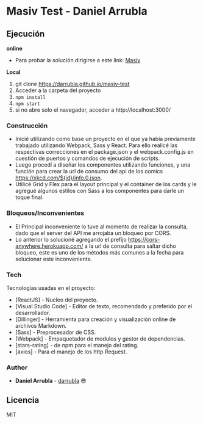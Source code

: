 # Masiv Test - Daniel Arrubla

## Ejecución

**online**

- Para probar la solución dirigirse a este link: [Masiv](https://darrubla.github.io/masiv-test/dist/)

**Local**

1. git clone https://darrubla.github.io/masiv-test
2. Acceder a la carpeta del proyecto
3. `npm install`
4. `npm start`
5. si no abre solo el navegador, acceder a http://localhost:3000/

### Construcción

- Inicié utilizando como base un proyecto en el que ya había previamente trabajado utilizando Webpack, Sass y React. Para ello realicé las respectivas correcciones en el package.json y el webpack.config.js en cuestión de puertos y comandos de ejecución de scripts.
- Luego procedí a diseñar los componentes utilizando funciones, y una función para crear la url de consumo del api de los comics https://xkcd.com/${id}/info.0.json.
- Utilicé Grid y Flex para el layout principal y el container de los cards y le agregué algunos estilos con Sass a los componentes para darle un toque final.

### Bloqueos/Inconvenientes

- El Principal inconveniente lo tuve al momento de realizar la consulta, dado que el server del API me arrojaba un bloqueo por CORS.
- Lo anterior lo solucioné agregando el prefijo https://cors-anywhere.herokuapp.com/ a la url de consulta para saltar dicho bloqueo, este es uno de los métodos más comunes a la fecha para solucionar este inconveniente.

### Tech

Tecnologías usadas en el proyecto:

- [ReactJS] - Nucleo del proyecto.
- [Visual Studio Code] - Editor de texto, recomendado y preferido por el desarrollador.
- [Dillinger] - Herramienta para creación y visualización online de archivos Markdown.
- [Sass] - Preprocesador de CSS.
- [Webpack] - Empaquetador de modulos y gestor de dependencias.
- [stars-rating] - de npm para el manejo del rating.
- [axios] - Para el manejo de los http Request.

### Author

- **Daniel Arrubla** - [darrubla](https://github.com/darrubla) 😎

## Licencia

MIT
